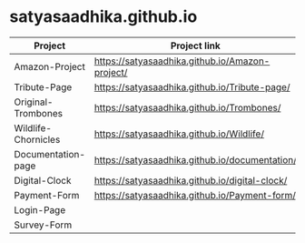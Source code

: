 # satyasaadhika.github.io


|  Project             | Project link       |
|----------------      |--------------      |
|  Amazon-Project      |  https://satyasaadhika.github.io/Amazon-project/
|  Tribute-Page        |  https://satyasaadhika.github.io/Tribute-page/
|  Original-Trombones  |  https://satyasaadhika.github.io/Trombones/
|  Wildlife-Chornicles |  https://satyasaadhika.github.io/Wildlife/
|  Documentation-page  |  https://satyasaadhika.github.io/documentation/
|  Digital-Clock       |  https://satyasaadhika.github.io/digital-clock/
|  Payment-Form        |  https://satyasaadhika.github.io/Payment-form/
|  Login-Page          |
|  Survey-Form         |

